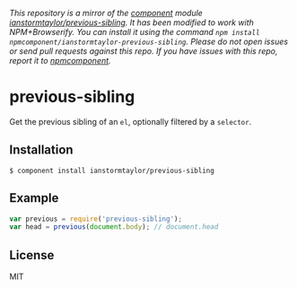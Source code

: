 *This repository is a mirror of the [component](http://component.io) module [ianstormtaylor/previous-sibling](http://github.com/ianstormtaylor/previous-sibling). It has been modified to work with NPM+Browserify. You can install it using the command `npm install npmcomponent/ianstormtaylor-previous-sibling`. Please do not open issues or send pull requests against this repo. If you have issues with this repo, report it to [npmcomponent](https://github.com/airportyh/npmcomponent).*

# previous-sibling

  Get the previous sibling of an `el`, optionally filtered by a `selector`.

## Installation

    $ component install ianstormtaylor/previous-sibling

## Example
  
```js
var previous = require('previous-sibling');
var head = previous(document.body); // document.head
```

## License

  MIT
